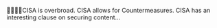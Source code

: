 CISA is overbroad. CISA allows for Countermeasures. CISA has an interesting clause on securing content...

